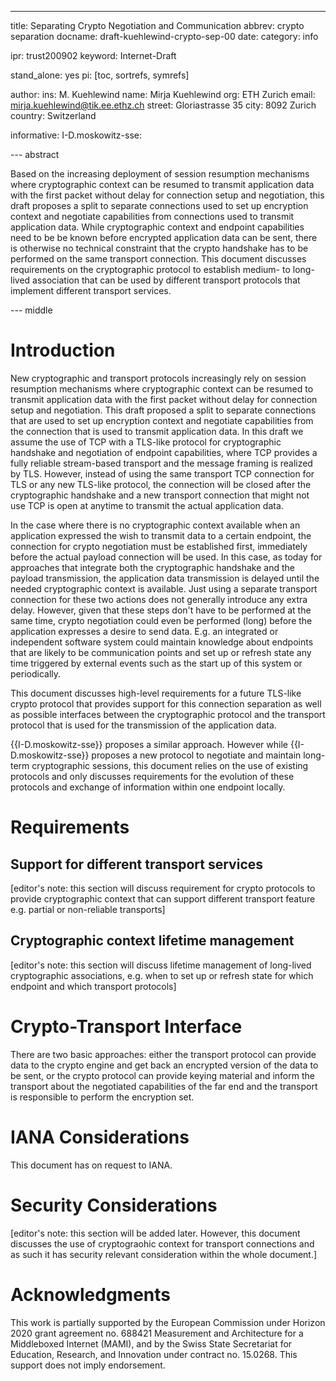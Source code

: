 ---
title: Separating Crypto Negotiation and Communication
abbrev: crypto separation
docname: draft-kuehlewind-crypto-sep-00
date:
category: info

ipr: trust200902
keyword: Internet-Draft

stand_alone: yes
pi: [toc, sortrefs, symrefs]

author:
    ins: M. Kuehlewind
    name: Mirja Kuehlewind
    org: ETH Zurich
    email: mirja.kuehlewind@tik.ee.ethz.ch
    street: Gloriastrasse 35
    city: 8092 Zurich
    country: Switzerland

informative:
   I-D.moskowitz-sse:


--- abstract

Based on the increasing deployment of session resumption mechanisms where cryptographic context 
can be resumed to transmit application data with the first packet without delay for connection setup 
and negotiation, this draft proposes a split to separate connections used to set up encryption 
context and negotiate capabilities from connections used to transmit application data.
While cryptographic context and endpoint capabilities need to be be known before encrypted 
application data can be sent, there is otherwise no technical constraint that the crypto handshake 
has to be performed on the same transport connection. This document discusses requirements on the 
cryptographic protocol to establish medium- to long-lived association that can be used by different
transport protocols that implement different transport services.


--- middle

# Introduction

New cryptographic and transport protocols increasingly rely on session resumption mechanisms 
where cryptographic context can be resumed to transmit application data with the first packet
without delay for connection setup and negotiation. This draft proposed a split to separate 
connections that are used to set up encryption context and negotiate capabilities from the 
connection that is used to transmit application data. In this draft we assume the use of TCP with
a TLS-like protocol for cryptographic handshake and negotiation of endpoint capabilities, where TCP 
provides a fully reliable stream-based transport and the message framing is realized by TLS. 
However, instead of using the same transport TCP connection for TLS or any new TLS-like protocol,
the connection will be closed after the cryptographic handshake and a new transport connection 
that might not use TCP is open at anytime to transmit the actual application data.

In the case where there is no cryptographic context available when an application 
expressed the wish to transmit data to a certain endpoint, the connection for crypto
negotiation must be established first, immediately before the actual payload connection
will be used. In this case, as today for approaches that integrate both the cryptographic 
handshake and the payload transmission, the application data transmission is delayed until 
the needed cryptographic context is available. Just using a separate transport connection 
for these two actions does not generally introduce any extra delay. However, given that these
steps don't have to be performed at the same time, crypto negotiation could even be performed (long)
before the application expresses a desire to send data. E.g. an integrated or independent software 
system could maintain knowledge about endpoints that are likely to be communication points and set up
or refresh state any time triggered by external events such as the start up of this system or periodically.

This document discusses high-level requirements for a future TLS-like crypto protocol that provides
support for this connection separation as well as possible interfaces between the cryptographic protocol
and the transport protocol that is used for the transmission of the application data.

{{I-D.moskowitz-sse}} proposes a similar approach. However while {{I-D.moskowitz-sse}} proposes 
a new protocol to negotiate and maintain long-term cryptographic sessions, 
this document relies on the use of existing protocols and only discusses requirements for the evolution
of these protocols and exchange of information within one endpoint locally.

# Requirements

## Support for different transport services

[editor's note: this section will discuss requirement for crypto protocols to provide cryptographic context
that can support different transport feature e.g. partial or non-reliable transports]

## Cryptographic context lifetime management

[editor's note: this section will discuss lifetime management of long-lived cryptographic associations, e.g.
when to set up or refresh state for which endpoint and which transport protocols]


# Crypto-Transport Interface

There are two basic approaches: either the transport protocol can provide data to the crypto engine 
and get back an encrypted version of the data to be sent, or the crypto protocol can provide keying
material and inform the transport about the negotiated capabilities of the far end and the transport
is responsible to perform the encryption set.

# IANA Considerations

This document has on request to IANA.

# Security Considerations

[editor's note: this section will be added later. However, this document discusses the use of 
cryptograohic context for transport connections and as such it has security relevant consideration
within the whole document.]

# Acknowledgments

This work is partially supported by the European Commission under Horizon 2020
grant agreement no. 688421 Measurement and Architecture for a Middleboxed
Internet (MAMI), and by the Swiss State Secretariat for Education, Research, and
Innovation under contract no. 15.0268. This support does not imply endorsement.

